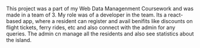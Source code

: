 This project was a part of my Web Data Managenment Coursework and was made in a team of 3. My role was of a developer in the team.
Its a react-based app, where a resident can register and avail benifits like discounts on flight tickets, ferry rides, etc and also connect with the admin for any queries.
The admin cn manage all the residents and also see statistics about the island. 

